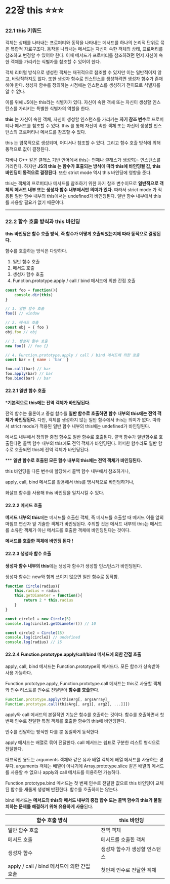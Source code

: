 # 22장 this ⭐⭐⭐

### 22.1 this 키워드

객체는 상태를 나타내는 프로퍼티와 동작을 나타내는 메서드를 하나의 논리적 단위로 묶은 복합적 자료구조다. 동작을 나타내는 메서드는 자신이 속한 객체의 상태, 프로퍼티를 참조하고 변경할 수 있어야 한다. 이때 메서드가 프로퍼티를 참조하려면 먼저 자신이 속한 객체를 가리키는 식별자를 참조할 수 있어야 한다.

객체 리터럴 방식으로 생성한 객체는 재귀적으로 참조할 수 있지만 이는 일반적이지 않고, 바람직하지도 않다. 또한 생성자 함수로 인스턴스를 생성하려면 생성자 함수가 존재해야 한다. 생성자 함수를 정의하는 시점에는 인스턴스를 생성하기 전이므로 식별자를 알 수 없다.

이를 위해 JS에는 this라는 식별자가 있다. 자신이 속한 객체 또는 자신이 생성할 인스턴스를 가리키는 특별한 식별자의 역할을 한다.

**this** 는 자신이 속한 객체, 자신이 생성할 인스턴스를 가리키는 **자기 참조 변수**로 프로퍼티나 메서드를 참조할 수 있다. this 를 통해 자신이 속한 객체 또는 자신이 생성할 인스턴스의 프로퍼티나 메서드를 참조할 수 있다.

this 는 암묵적으로 생성되며, 어디서나 참조할 수 있다. 그리고 함수 호출 방식에 의해 동적으로 값이 결정된다.

자바나 C++ 같은 클래스 기반 언어에서 this는 언제나 클래스가 생성되는 인스턴스를 가리킨다. 하지만 **JS의 this 는 함수가 호출되는 방식에 따라 this에 바인딩될 값, this 바인딩이 동적으로 결정된다**. 또한 strict mode 역시 this 바인딩에 영향을 준다.

this는 객체의 프로퍼티나 메서드를 참조하기 위한 자기 참조 변수이므로 **일반적으로 객체의 메서드 내부 또는 생성자 함수 내부에서만 의미가 있다.** 따라서 strict mode 가 적용된 일반 함수 내부의 this에서는 undefined가 바인딩된다. 일반 함수 내부에서 this를 사용할 필요가 없기 때문이다.

***

### 22.2 함수 호출 방식과 this 바인딩

**this 바인딩은 함수 호출 방식, 즉 함수가 어떻게 호출되었는지에 따라 동적으로 결정된다.**

함수를 호출하는 방식은 다양하다.

1. 일반 함수 호출
2. 메서드 호출
3. 생성자 함수 호출
4. Function.prototype.apply / call / bind 메서드에 의한 간접 호출

```jsx
const foo = function(){
	console.dir(this)
}

// 1. 일반 함수 호출
foo() // window

// 2. 메서드 호출
const obj = { foo }
obj.foo // obj

// 3. 생성자 함수 호출
new foo() // foo {}

// 4. Function.prototype.apply / call / bind 메서드에 의한 호출
const bar = { name : 'bar' }

foo.call(bar) // bar
foo.apply(bar) // bar
foo.bind(bar) // bar
```

#### 22.2.1 일반 함수 호출

\***기본적으로 this에는 전역 객체가 바인딩된다.**

전역 함수는 물론이고 중첩 함수를 **일반 함수로 호출하면 함수 내부의 this에는 전역 객체가 바인딩된다.** 다만, 객체를 생성하지 않는 일반 함수에서 this는 의미가 없다. 따라서 strict mode가 적용된 일반 함수 내부의 this에는 undefined가 바인딩된다.

메서드 내부에서 정의한 중첩 함수도 일반 함수로 호출된다. 콜백 함수가 일반함수로 호출된다면 콜백 함수 내부의 this에도 전역 객체가 바인딩된다. 어떠한 함수라도 일반 함수로 호출되면 this에 전역 객체가 바인딩된다.

\*\*\* **일반 함수로 호출된 모든 함수 내부의 this에는 전역 객체가 바인딩된다.**

this 바인딩을 다른 변수에 할당해서 콜백 함수 내부에서 참조하거나,

apply, call, bind 메서드를 활용해서 this를 명시적으로 바인딩하거나,

화살표 함수를 사용해 this 바인딩을 일치시킬 수 있다.

#### 22.2.2 메서드 호출

**메서드 내부의 this**에는 메서드를 호출한 객체, 즉 메서드를 호출할 때 메서드 이름 앞의 마침표 연산자 앞 기술한 객체가 바인딩된다. 주의할 것은 메서드 내부의 this는 메서드를 소유한 객체가 아닌 메서드를 호출한 객체에 바인딩된다는 것이다.

**메서드를 호출한 객체에 바인딩 된다 !**

#### 22.2.3 생성자 함수 호출

**생성자 함수 내부의 this**에는 생성자 함수가 생성할 인스턴스가 바인딩된다.

생성자 함수는 new와 함께 쓰이지 않으면 일반 함수로 동작함.

```jsx
function Circle(radius){
	this.radius = radius
	this.getDiameter = function(){
		return 2 * this.radius
	}
}

const circle1 = new Circle(5)
console.log(circle1.getDiameter()) // 10

const circle2 = Circle(15)
console.log(circle2) // undefined
console.log(radius) // 15
```

#### 22.2.4 Function.prototype.apply/call/bind 메서드에 의한 간접 호출

apply, call, bind 메서드는 Function.prototype의 메서드다. 모든 함수가 상속받아 사용 가능하다.

Function.prototype.apply, Function.prototype.call 메서드는 this로 사용할 객체와 인수 리스트를 인수로 전달받아 **함수를 호출**한다.

```jsx
Function.prototype.apply(thisArg[, argsArray]_
Function.prototype.call(thisArg[, arg1[, arg2[, ...]]])
```

apply와 call 메서드의 본질적인 기능은 함수를 호출하는 것이다. 함수를 호출하면서 첫 번째 인수로 전달한 특정 객체를 호출한 함수의 this에 바인딩한다.

인수를 전달하는 방식만 다를 뿐 동일하게 동작한다.

apply 메서드는 배열로 묶어 전달한다. call 메서드는 쉼표로 구분한 리스트 형식으로 전달한다.

대표적인 용도는 arguments 객체와 같은 유사 배열 객체에 배열 메서드를 사용하는 경우다. arguments 객체는 배열이 아니기에 Array.prototype.slice 같은 배열의 메서드를 사용할 수 없으나 apply와 call 메서드를 이용하면 가능하다.

Function.prototype.bind 메서드는 첫 번째 인수로 전달한 값으로 this 바인딩이 교체된 함수를 새롭게 생성해 반환한다. 함수를 호출하지는 않는다.

bind 메서드는 **메서드의 this와 메서드 내부의 중첩 합수 또는 콜백 함수의 this가 불일치하는 문제를 해결하기 위해 유용하게 사용**된다.

| 함수 호출 방식                          | this 바인딩         |
| --------------------------------- | ---------------- |
| 일반 함수 호출                          | 전역 객체            |
| 메서드 호출                            | 메서드를 호출한 객체      |
| 생성자 함수                            | 생성자 함수가 생성할 인스턴스 |
| apply / call / bind 메서드에 의한 간접 호출 | 첫번째 인수로 전달한 객체   |
